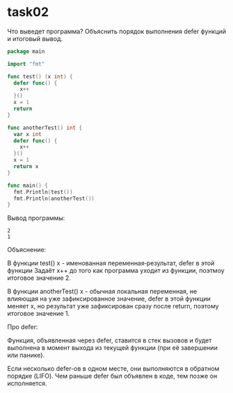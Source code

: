 # task02

Что выведет программа?
Объяснить порядок выполнения defer функций и итоговый вывод.

```go
package main

import "fmt"

func test() (x int) {
  defer func() {
    x++
  }()
  x = 1
  return
}

func anotherTest() int {
  var x int
  defer func() {
    x++
  }()
  x = 1
  return x
}

func main() {
  fmt.Println(test())
  fmt.Println(anotherTest())
}
```

Вывод программы:
```
2
1
```

Объяснение:

В функции test() x - именованная переменная‑результат, defer в этой функции Задаёт x++ до того как программа уходит из функции, поэтмоу итоговое значение 2.

В функции anotherTest() x - обычная локальная переменная, не влияющая на уже зафиксированное значение, defer в этой функции меняет x, но результат уже зафиксирован сразу после return, поэтому итоговое значение 1.

Про defer:

Функция, объявленная через defer, ставится в стек вызовов и будет выполнена в момент выхода из текущей функции (при её завершении или панике).

Если несколько defer-ов в одном месте, они выполняются в обратном порядке (LIFO). Чем раньше defer был объявлен в коде, тем позже он исполняется.
